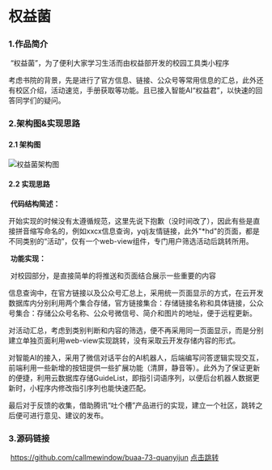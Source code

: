 # 权益菌

### 1.作品简介

​	“权益菌”，为了便利大家学习生活而由权益部开发的校园工具类小程序

​	考虑书院的背景，先是进行了官方信息、链接、公众号等常用信息的汇总，此外还有校区介绍，活动速览，手册获取等功能。且已接入智能AI“权益君”，以快速的回答同学们的疑问。



### 2.架构图&实现思路

#### 2.1 架构图

![权益菌架构图](http://i1.fuimg.com/704904/d5b67ec0be5485ee.jpg)



#### 2.2 实现思路

​	**代码结构简述：**

​	开始实现的时候没有太遵循规范，这里先说下抱歉（没时间改了），因此有些是直接拼音缩写命名的，例如xxcx信息查询，yqlj友情链接，此外"*hd"的页面，都是不同类别的“活动”，仅有一个web-view组件，专门用户筛选活动后跳转所用。



​	**功能实现：**

​	对校园部分，是直接简单的将推送和页面结合展示一些重要的内容

​	信息查询中，在官方链接以及公众号汇总上，采用统一页面显示的方式，在云开发数据库内分别利用两个集合存储，官方链接集合：存储链接名称和具体链接，公众号集合：存储公众号名称、公众号微信号、简介和图片的地址，便于远程更新。

​	对活动汇总，考虑到类别判断和内容的筛选，便不再采用同一页面显示，而是分别建立单独页面利用web-view实现跳转，没有采取云开发存储内容的形式。

​	对智能AI的接入，采用了微信对话平台的AI机器人，后端编写问答逻辑实现交互，前端利用一些新增的按钮提供一些扩展功能（清屏，静音等）。此外为了保证更新的便捷，利用云数据库存储GuideList，即指引词语序列，以便后台机器人数据更新时，小程序内修改指引序列也能快速匹配。

​	最后对于反馈的收集，借助腾讯“吐个槽”产品进行的实现，建立一个社区，跳转之后便可进行意见、建议的发布。



### 3.源码链接

​	https://github.com/callmewindow/buaa-73-quanyijun [点击跳转](https://github.com/callmewindow/buaa-73-quanyijun)